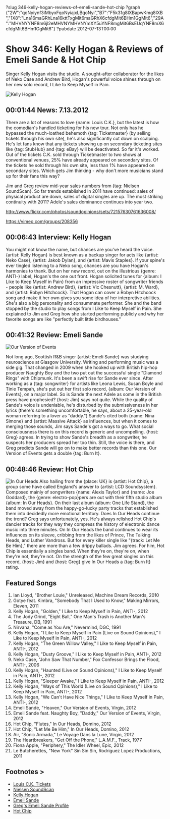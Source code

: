 ?slug 346-kelly-hogan-reviews-of-emeli-sande-hot-chip
?graph {"2W":"qoNyiynf3iMbyxFqoNyiajxLBqoNyi","B7":"F5k31g8IXBapwKmg8IXB","1X8":"Lna16maGRhLna16kttTxgMit6maGRhX6cfdgMit6BHm1GgMit6","29A":"MHVNYYNF8m6jl2eMHVNYMHVNYmXY5uYNF8mgMit6BsEUqYNF8mX6cfdgMit6BHm1GgMit6"}
?pubdate 2012-07-13T00:00

# Show 346: Kelly Hogan & Reviews of Emeli Sande & Hot Chip
Singer Kelly Hogan visits the studio. A sought-after collaborator for the likes of Neko Case and Andrew Bird, Hogan's powerful voice shines through on her new solo record, I Like to Keep Myself in Pain. 

![Kelly Hogan](http://static.soundopinions.org/images/2012/kellyhogan.jpg)

## 00:01:44 News: 7.13.2012
There are a lot of reasons to love {name: Louis C.K.}, but the latest is how the comedian's handled ticketing for his new tour. Not only has he bypassed the much-loathed behemoth {tag: Ticketmaster} (by selling tickets through his own site), he's also significantly cut down on scalping. He's let fans know that any tickets showing up on secondary ticketing sites like {tag: StubHub} and {tag: eBay} will be deactivated. So far it's worked. Out of the tickets C.K. sold through Ticketmaster to two shows at conventional venues, 25% have already appeared on secondary sites. Of the tickets he sold through his own site, less than 1% have appeared on secondary sites. Which gets Jim thinking - why don't more musicians stand up for their fans this way?

Jim and Greg review mid-year sales numbers from {tag: Nielsen SoundScan}. So far trends established in 2011 have continued: sales of physical product are down, sales of digital singles are up. The most striking continuity with 2011? Adele's sales dominance continues into year two.

http://www.flickr.com/photos/soundopinions/sets/72157630761636008/

https://vimeo.com/groups/208356

## 00:06:43 Interview: Kelly Hogan
You might not know the name, but chances are you've heard the voice. {artist: Kelly Hogan} is best known as a backup singer for acts like {artist: Neko Case}, {artist: Jakob Dylan}, and {artist: Mavis Staples}. If your spine's ever tingled listening to a Neko song, chances are you have Hogan's harmonies to thank. But on her new record, out on the illustrious {genre: ANTI-} label, Hogan's the one out front. Hogan solicited tunes for {album: I Like to Keep Myself in Pain} from an impressive roster of songwriter friends - people like {artist: Andrew Bird}, {artist: Vic Chesnutt}, {artist: M. Ward}, and {artist: Robyn Hitchcock}. That Hogan can cover a Robyn Hitchcock song and make it her own gives you some idea of her interpretive abilities. She's also a big personality and consummate performer. She and the band stopped by the studio to play songs from I Like to Keep Myself in Pain. She explained to Jim and Greg how she started performing publicly and why her favorite songs are like "perfectly built little birdhouses."

## 00:41:32 Review: Emeli Sande
![Our Version of Events](http://is4.mzstatic.com/image/thumb/Music6/v4/6d/e2/b3/6de2b3be-89e5-83a0-dc10-07cafb0a57e7/source/600x600bb.jpg "324008615/715511262")

Not long ago, Scottish R&B singer {artist: Emeli Sande} was studying neuroscience at Glasgow University. Writing and performing music was a side gig. That changed in 2009 when she hooked up with British hip-hop producer Naughty Boy and the two put out the successful single "Diamond Rings" with Chipmunk. It's been a swift rise for Sande ever since. After working as a {tag: songwriter} for artists like Leona Lewis, Susan Boyle and Tinie Tempah, she's put out her first solo record, {album: Our Version of Events}, on a major label. So is Sande the next Adele as some in the British press have prophesied? {host: Jim} says not quite. While the quality of Sande's voice is undeniable, he's disturbed by the submissiveness in her lyrics (there's something uncomfortable, he says, about a 25-year-old woman referring to a lover as "daddy.") Sande's cited both {name: Nina Simone} and {artist: Massive Attack} as influences, but when it comes to merging those sounds, Jim says Sande's got a ways to go. What social consciousness there is on this record is generic and uncompelling. {host: Greg} agrees. In trying to show Sande's breadth as a songwriter, he suspects her producers spread her too thin. Still, the voice is there, and Greg predicts Sande will go on to make better records than this one. Our Version of Events gets a double {tag: Burn It}.

## 00:48:46 Review: Hot Chip
![In Our Heads](http://a4.mzstatic.com/us/r1000/091/Features/v4/5a/22/39/5a22399a-1df0-db8e-bda8-82194b8a9184/V4HttpAssetRepositoryClient-ticket.rteovmgj.jpg-5510455992943912820.600x600-75.jpg "24375409/516714473")
Also hailing from the {place: UK} is {artist: Hot Chip}, a group some have called England's answer to {artist: LCD Soundsystem}. Composed mainly of songwriters {name: Alexis Taylor} and {name: Joe Goddard}, the {genre: electro-pop}pers are out with their fifth studio album {album: In Our Heads}. On their last album {album: One Life Stand}, the band moved away from the happy-go-lucky party tracks that established them into decidedly more emotional territory. Does In Our Heads continue the trend? Greg says unfortunately, yes. He's always relished Hot Chip's dancier tracks for they way they compress the history of electronic dance music into three minutes. On In Our Heads the band continues to wear its influences on its sleeve, cribbing from the likes of Prince, The Talking Heads, and Luther Vandross. But for every killer single like "{track: Let Me Be Him}," there are more than a few drippy ballads. Jim agrees. For him, Hot Chip is essentially a singles band. When they're on, they're on, when they're not, they're not. On the strength of the few great singles on this record, {host: Jim} and {host: Greg} give In Our Heads a {tag: Burn It} rating.

## Featured Songs
1. Ian Lloyd, "Brother Louie," Unreleased, Machine Dream Records, 2010
2. Gotye feat. Kimbra, "Somebody That I Used to Know," Making Mirrors, Eleven, 2011
3. Kelly Hogan, "Golden," I Like to Keep Myself in Pain, ANTI-, 2012
4. The Jody Grind, "Eight Ball," One Man's Trash is Another Man's Treasure, DB, 1991
5. Nirvana, "Come as You Are," Nevermind, DGC, 1991
6. Kelly Hogan, "I Like to Keep Myself in Pain (Live on Sound Opinions)," I Like to Keep Myself in Pain, ANTI-, 2012
7. Kelly Hogan, "The Green Willow Valley," I Like to Keep Myself in Pain, ANTI-, 2012
8. Kelly Hogan, "Dusty Groove," I Like to Keep Myself in Pain, ANTI-, 2012
9. Neko Case, "John Saw That Number," Fox Confessor Brings the Flood, ANTI-, 2006
10. Kelly Hogan, "Haunted (Live on Sound Opinions)," I Like to Keep Myself in Pain, ANTI-, 2012
11. Kelly Hogan, "Sleeper Awake," I Like to Keep Myself in Pain, ANTI-, 2012
12. Kelly Hogan, "Ways of This World (Live on Sound Opinions)," I Like to Keep Myself in Pain, ANTI-, 2012
13. Kelly Hogan, "We Can't Have Nice Things," I Like to Keep Myself in Pain, ANTI-, 2012
14. Emeli Sande, "Heaven," Our Version of Events, Virgin, 2012
15. Emeli Sande feat. Naughty Boy, "Daddy," Our Version of Events, Virgin, 2012
16. Hot Chip, "Flutes," In Our Heads, Domino, 2012
17. Hot Chip, "Let Me Be Him," In Our Heads, Domino, 2012
18. Air, "Sonic Armada," Le Voyage Dans la Lune, Virgin, 2012
19. The Heartbreakers, "Get Off the Phone," L.A.M.F., Track, 1977
20. Fiona Apple, "Periphery," The Idler Wheel, Epic, 2012
21. Le Butcherettes, "New York" Sin Sin Sin, Rodriguez Lopez Productions, 2011

## Footnotes > 
- [Louis C.K. Tickets](http://www.laughspin.com/2012/07/03/louis-c-k-addresses-ticket-scalpers-its-a-tremendous-risk-exclusive/)
- [Nielsen SoundScan](http://www.scoopmarketing.com/2012/07/the-nielsen-company-billboard-2012-mid-year-u-s-music-industry-report/)
- [Kelly Hogan](http://kellyhogan.com/)
- [Emeli Sande](http://us.emelisande.com/)
- [Greg's Emeli Sande Profile](http://articles.chicagotribune.com/2012-05-17/entertainment/chi-emeli-sande-profile-uk-singer-emeli-sande-interviewed-20120516_1_music-full-time-songwriters-pop)
- [Hot Chip](http://www.hotchip.co.uk/)
